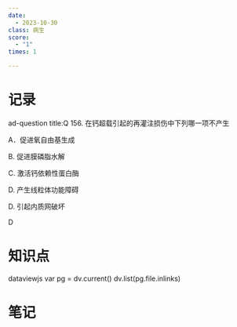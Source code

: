 ```yaml
---
date:
  - 2023-10-30
class: 病生
score:
  - "1"
times: 1

---
```



记录
==
ad-question
title:Q
156. 在钙超载引起的再灌注损伤中下列哪一项不产生

  

A．促进氧自由基生成

  

B. 促进膜磷脂水解

  

C. 激活钙依赖性蛋白酶

  

D. 产生线粒体功能障碍

  

D. 引起内质网破坏



D


知识点
==
dataviewjs
var pg = dv.current()
dv.list(pg.file.inlinks)


笔记
==